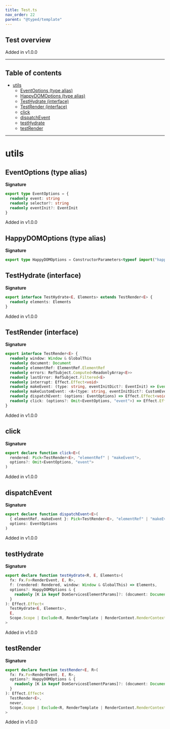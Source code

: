 ```yaml
---
title: Test.ts
nav_order: 22
parent: "@typed/template"
---
```


## Test overview

Added in v1.0.0

---

<h2 class="text-delta">Table of contents</h2>

- [utils](#utils)
  - [EventOptions (type alias)](#eventoptions-type-alias)
  - [HappyDOMOptions (type alias)](#happydomoptions-type-alias)
  - [TestHydrate (interface)](#testhydrate-interface)
  - [TestRender (interface)](#testrender-interface)
  - [click](#click)
  - [dispatchEvent](#dispatchevent)
  - [testHydrate](#testhydrate)
  - [testRender](#testrender)

---

# utils

## EventOptions (type alias)

**Signature**

```ts
export type EventOptions = {
  readonly event: string
  readonly selector?: string
  readonly eventInit?: EventInit
}
```

Added in v1.0.0

## HappyDOMOptions (type alias)

**Signature**

```ts
export type HappyDOMOptions = ConstructorParameters<typeof import("happy-dom").Window>[0]
```

## TestHydrate (interface)

**Signature**

```ts
export interface TestHydrate<E, Elements> extends TestRender<E> {
  readonly elements: Elements
}
```

Added in v1.0.0

## TestRender (interface)

**Signature**

```ts
export interface TestRender<E> {
  readonly window: Window & GlobalThis
  readonly document: Document
  readonly elementRef: ElementRef.ElementRef
  readonly errors: RefSubject.Computed<ReadonlyArray<E>>
  readonly lastError: RefSubject.Filtered<E>
  readonly interrupt: Effect.Effect<void>
  readonly makeEvent: (type: string, eventInitDict?: EventInit) => Event
  readonly makeCustomEvent: <A>(type: string, eventInitDict?: CustomEventInit<A>) => CustomEvent<A>
  readonly dispatchEvent: (options: EventOptions) => Effect.Effect<void, Cause.NoSuchElementException>
  readonly click: (options?: Omit<EventOptions, "event">) => Effect.Effect<void, Cause.NoSuchElementException>
}
```

Added in v1.0.0

## click

**Signature**

```ts
export declare function click<E>(
  rendered: Pick<TestRender<E>, "elementRef" | "makeEvent">,
  options?: Omit<EventOptions, "event">
)
```

Added in v1.0.0

## dispatchEvent

**Signature**

```ts
export declare function dispatchEvent<E>(
  { elementRef, makeEvent }: Pick<TestRender<E>, "elementRef" | "makeEvent">,
  options: EventOptions
)
```

Added in v1.0.0

## testHydrate

**Signature**

```ts
export declare function testHydrate<R, E, Elements>(
  fx: Fx.Fx<RenderEvent, E, R>,
  f: (rendered: Rendered, window: Window & GlobalThis) => Elements,
  options?: HappyDOMOptions & {
    readonly [K in keyof DomServicesElementParams]?: (document: Document) => DomServicesElementParams[K]
  }
): Effect.Effect<
  TestHydrate<E, Elements>,
  E,
  Scope.Scope | Exclude<R, RenderTemplate | RenderContext.RenderContext | CurrentEnvironment | DomServices>
>
```

Added in v1.0.0

## testRender

**Signature**

```ts
export declare function testRender<E, R>(
  fx: Fx.Fx<RenderEvent, E, R>,
  options?: HappyDOMOptions & {
    readonly [K in keyof DomServicesElementParams]?: (document: Document) => DomServicesElementParams[K]
  }
): Effect.Effect<
  TestRender<E>,
  never,
  Scope.Scope | Exclude<R, RenderTemplate | RenderContext.RenderContext | CurrentEnvironment | DomServices>
>
```

Added in v1.0.0

